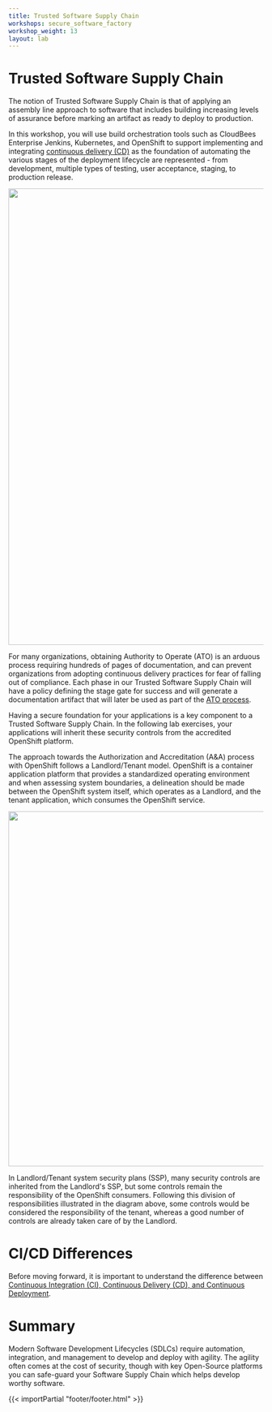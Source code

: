 ```yaml
---
title: Trusted Software Supply Chain
workshops: secure_software_factory
workshop_weight: 13
layout: lab
---
```


# Trusted Software Supply Chain
The notion of Trusted Software Supply Chain is that of applying an assembly line approach to software that includes building increasing levels of assurance before marking an artifact as ready to deploy to production.

In this workshop, you will use build orchestration tools such as CloudBees Enterprise Jenkins, Kubernetes, and OpenShift to support implementing and integrating [continuous delivery (CD)][1] as the foundation of automating the various stages of the deployment lifecycle are represented - from development, multiple types of testing, user acceptance, staging, to production release.

<img src="../images/trusted_software_supply_chain.png" width="900" />

For many organizations, obtaining Authority to Operate (ATO) is an arduous process requiring hundreds of pages of documentation, and can prevent organizations from adopting continuous delivery practices for fear of falling out of compliance. Each phase in our Trusted Software Supply Chain will have a policy defining the stage gate for success and will generate a documentation artifact that will later be used as part of the [ATO process][2].

Having a secure foundation for your applications is a key component to a Trusted Software Supply Chain. In the following lab exercises, your applications will inherit these security controls from the accredited OpenShift platform.

The approach towards the Authorization and Accreditation (A&A) process with OpenShift follows a Landlord/Tenant model. OpenShift is a container application platform that provides a standardized operating environment and when assessing system boundaries, a delineation should be made between the OpenShift system itself, which operates as a Landlord, and the tenant application, which consumes the OpenShift service.

<img src="../images/security_inheritance_model.png" width="700" />

In Landlord/Tenant system security plans (SSP), many security controls are inherited from the Landlord's SSP, but some controls remain the responsibility of the OpenShift consumers. Following this division of responsibilities illustrated in the diagram above, some controls would be considered the responsibility of the tenant, whereas a good number of controls are already taken care of by the Landlord.

# CI/CD Differences
Before moving forward, it is important to understand the difference between [Continuous Integration (CI), Continuous Delivery (CD), and Continuous Deployment][3].

# Summary

Modern Software Development Lifecycles (SDLCs) require automation, integration, and management to develop and deploy with agility.  The agility often comes at the cost of security, though with key Open-Source platforms you can safe-guard your Software Supply Chain which helps develop worthy software.

[1]: https://en.wikipedia.org/wiki/Continuous_delivery
[2]: https://cloud.gov/docs/compliance/ato-process/
[3]: https://stackoverflow.com/questions/28608015/continuous-integration-vs-continuous-delivery-vs-continuous-deployment

{{< importPartial "footer/footer.html" >}}
